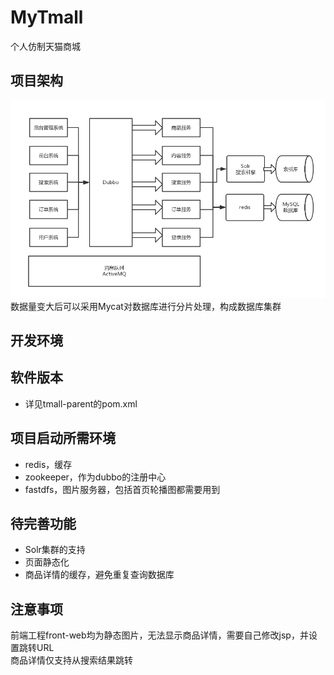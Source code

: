 # MyTmall
个人仿制天猫商城

## 项目架构
![image](https://github.com/Faith-Uchiha/MyTmall/blob/master/ProjectArch.png)
数据量变大后可以采用Mycat对数据库进行分片处理，构成数据库集群
## 开发环境

## 软件版本
 - 详见tmall-parent的pom.xml
 
## 项目启动所需环境
 - redis，缓存
 - zookeeper，作为dubbo的注册中心
 - fastdfs，图片服务器，包括首页轮播图都需要用到
 
## 待完善功能
 - Solr集群的支持
 - 页面静态化
 - 商品详情的缓存，避免重复查询数据库

## 注意事项
前端工程front-web均为静态图片，无法显示商品详情，需要自己修改jsp，并设置跳转URL<br>
商品详情仅支持从搜索结果跳转

